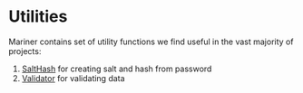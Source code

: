 # Utilities

Mariner contains set of utility functions we find useful in the vast majority of projects:

1. [SaltHash](https://docs.marinerjs.com/utilities/salthash) for creating salt and hash from password
2. [Validator](https://docs.marinerjs.com/utilities/validator) for validating data